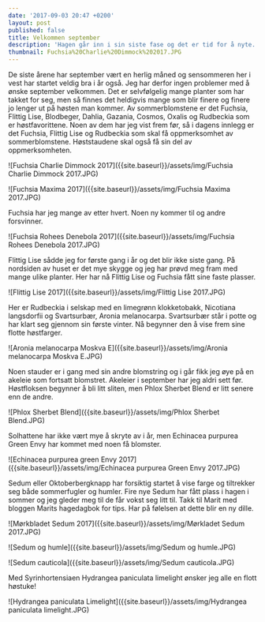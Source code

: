 ```yaml
---
date: '2017-09-03 20:47 +0200'
layout: post
published: false
title: Velkommen september
description: 'Hagen går inn i sin siste fase og det er tid for å nyte. '
thumbnail: Fuchsia%20Charlie%20Dimmock%202017.JPG
---
```


De siste årene har september vært en herlig måned og sensommeren her i vest har startet veldig bra i år også. Jeg har derfor ingen problemer med å ønske september velkommen. Det er selvfølgelig mange planter som har takket for seg, men så finnes det heldigvis mange som blir finere og finere jo lenger ut på høsten man kommer. Av sommerblomstene er det Fuchsia, Flittig Lise, Blodbeger, Dahlia, Gazania, Cosmos, Oxalis og Rudbeckia som er høstfavorittene.  Noen av dem har jeg vist frem før, så i dagens innlegg er det Fuchsia, Flittig Lise og Rudbeckia som skal få oppmerksomhet av sommerblomstene. Høststaudene skal også få sin del av oppmerksomheten.

![Fuchsia Charlie Dimmock 2017]({{site.baseurl}}/assets/img/Fuchsia Charlie Dimmock 2017.JPG)

![Fuchsia Maxima 2017]({{site.baseurl}}/assets/img/Fuchsia Maxima 2017.JPG)

<!--more-->

Fuchsia har jeg mange av etter hvert. Noen ny kommer til og andre forsvinner. 

![Fuchsia Rohees Denebola 2017]({{site.baseurl}}/assets/img/Fuchsia Rohees Denebola 2017.JPG)

Flittig Lise sådde jeg for første gang i år og det blir ikke siste gang. På nordsiden av huset er det mye skygge og jeg har prøvd meg fram med mange ulike planter. Her har nå Flittig Lise og Fuchsia fått sine faste plasser. 

![Flittig Lise 2017]({{site.baseurl}}/assets/img/Flittig Lise 2017.JPG)

Her er Rudbeckia i selskap med en limegrønn klokketobakk, Nicotiana langsdorfii og Svartsurbær, Aronia melanocarpa. Svartsurbær står i potte og har klart seg gjennom sin første vinter. Nå begynner den å vise frem sine flotte høstfarger. 

![Aronia melanocarpa Moskva E]({{site.baseurl}}/assets/img/Aronia melanocarpa Moskva E.JPG)

Noen stauder er i gang med sin andre blomstring og i går fikk jeg øye på en akeleie som fortsatt blomstret. Akeleier i september har jeg aldri sett før. 
Høstfloksen begynner å bli litt sliten, men Phlox Sherbet Blend er litt senere enn de andre. 

![Phlox Sherbet Blend]({{site.baseurl}}/assets/img/Phlox Sherbet Blend.JPG)

Solhattene har ikke vært mye å skryte av i år, men Echinacea purpurea Green Envy har kommet med noen få blomster. 

![Echinacea purpurea green Envy 2017]({{site.baseurl}}/assets/img/Echinacea purpurea Green Envy 2017.JPG)

Sedum eller Oktoberbergknapp har forsiktig startet å vise farge og tiltrekker seg både sommerfugler og humler. Fire nye Sedum har fått plass i hagen i sommer og jeg gleder meg til de får vokst seg litt til. Takk til Marit med bloggen Marits hagedagbok for tips. Har på følelsen at dette blir en ny dille.

![Mørkbladet Sedum 2017]({{site.baseurl}}/assets/img/Mørkladet Sedum 2017.JPG)

![Sedum og humle]({{site.baseurl}}/assets/img/Sedum og humle.JPG)

![Sedum cauticola]({{site.baseurl}}/assets/img/Sedum cauticola.JPG)

Med Syrinhortensiaen Hydrangea paniculata limelight ønsker jeg alle en flott høstuke! 

![Hydrangea paniculata Limelight]({{site.baseurl}}/assets/img/Hydrangea paniculata limelight.JPG)




